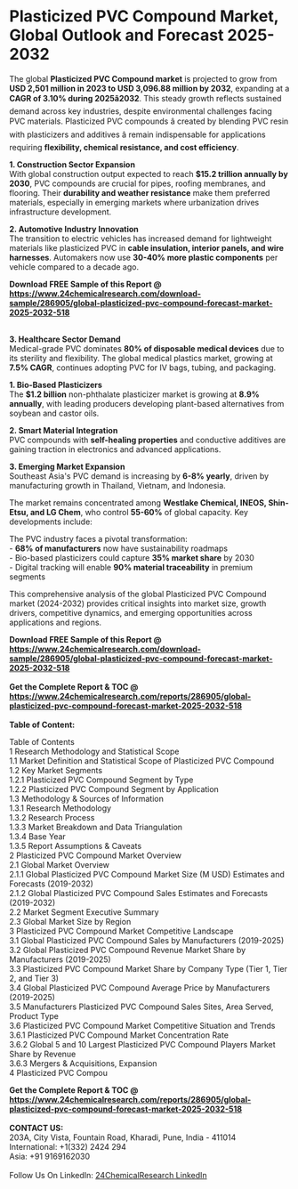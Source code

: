 <h1>Plasticized PVC Compound Market, Global Outlook and Forecast 2025-2032</h1><p>The global <strong>Plasticized PVC Compound market</strong> is projected to grow from <strong>USD 2,501 million in 2023 to USD 3,096.88 million by 2032</strong>, expanding at a <strong>CAGR of 3.10% during 2025â2032</strong>. This steady growth reflects sustained demand across key industries, despite environmental challenges facing PVC materials. Plasticized PVC compounds â created by blending PVC resin with plasticizers and additives â remain indispensable for applications requiring <strong>flexibility, chemical resistance, and cost efficiency</strong>.</p><p><strong>1. Construction Sector Expansion</strong><br>
With global construction output expected to reach <strong>$15.2 trillion annually by 2030</strong>, PVC compounds are crucial for pipes, roofing membranes, and flooring. Their <strong>durability and weather resistance</strong> make them preferred materials, especially in emerging markets where urbanization drives infrastructure development.</p><p><strong>2. Automotive Industry Innovation</strong><br>
The transition to electric vehicles has increased demand for lightweight materials like plasticized PVC in <strong>cable insulation, interior panels, and wire harnesses</strong>. Automakers now use <strong>30-40% more plastic components</strong> per vehicle compared to a decade ago.</p><div><b>Download FREE Sample of this Report @ 
            <a href="https://www.24chemicalresearch.com/download-sample/286905/global-plasticized-pvc-compound-forecast-market-2025-2032-518">
            https://www.24chemicalresearch.com/download-sample/286905/global-plasticized-pvc-compound-forecast-market-2025-2032-518</a></b></div><br><p><strong>3. Healthcare Sector Demand</strong><br>
Medical-grade PVC dominates <strong>80% of disposable medical devices</strong> due to its sterility and flexibility. The global medical plastics market, growing at <strong>7.5% CAGR</strong>, continues adopting PVC for IV bags, tubing, and packaging.</p><p><strong>1. Bio-Based Plasticizers</strong><br>
The <strong>$1.2 billion</strong> non-phthalate plasticizer market is growing at <strong>8.9% annually</strong>, with leading producers developing plant-based alternatives from soybean and castor oils.</p><p><strong>2. Smart Material Integration</strong><br>
PVC compounds with <strong>self-healing properties</strong> and conductive additives are gaining traction in electronics and advanced applications.</p><p><strong>3. Emerging Market Expansion</strong><br>
Southeast Asia's PVC demand is increasing by <strong>6-8% yearly</strong>, driven by manufacturing growth in Thailand, Vietnam, and Indonesia.</p><p>The market remains concentrated among <strong>Westlake Chemical, INEOS, Shin-Etsu, and LG Chem</strong>, who control <strong>55-60%</strong> of global capacity. Key developments include:</p><p>The PVC industry faces a pivotal transformation:<br>
- <strong>68% of manufacturers</strong> now have sustainability roadmaps<br>
- Bio-based plasticizers could capture <strong>35% market share</strong> by 2030<br>
- Digital tracking will enable <strong>90% material traceability</strong> in premium segments</p><p>This comprehensive analysis of the global Plasticized PVC Compound market (2024-2032) provides critical insights into market size, growth drivers, competitive dynamics, and emerging opportunities across applications and regions.</p><div><b>Download FREE Sample of this Report @ 
            <a href="https://www.24chemicalresearch.com/download-sample/286905/global-plasticized-pvc-compound-forecast-market-2025-2032-518">
            https://www.24chemicalresearch.com/download-sample/286905/global-plasticized-pvc-compound-forecast-market-2025-2032-518</a></b></div><br><div><b>Get the Complete Report & TOC @ 
            <a href="https://www.24chemicalresearch.com/reports/286905/global-plasticized-pvc-compound-forecast-market-2025-2032-518">
            https://www.24chemicalresearch.com/reports/286905/global-plasticized-pvc-compound-forecast-market-2025-2032-518</a></b></div><br>
            <b>Table of Content:</b><p>Table of Contents<br />
1 Research Methodology and Statistical Scope<br />
1.1 Market Definition and Statistical Scope of Plasticized PVC Compound<br />
1.2 Key Market Segments<br />
1.2.1 Plasticized PVC Compound Segment by Type<br />
1.2.2 Plasticized PVC Compound Segment by Application<br />
1.3 Methodology & Sources of Information<br />
1.3.1 Research Methodology<br />
1.3.2 Research Process<br />
1.3.3 Market Breakdown and Data Triangulation<br />
1.3.4 Base Year<br />
1.3.5 Report Assumptions & Caveats<br />
2 Plasticized PVC Compound Market Overview<br />
2.1 Global Market Overview<br />
2.1.1 Global Plasticized PVC Compound Market Size (M USD) Estimates and Forecasts (2019-2032)<br />
2.1.2 Global Plasticized PVC Compound Sales Estimates and Forecasts (2019-2032)<br />
2.2 Market Segment Executive Summary<br />
2.3 Global Market Size by Region<br />
3 Plasticized PVC Compound Market Competitive Landscape<br />
3.1 Global Plasticized PVC Compound Sales by Manufacturers (2019-2025)<br />
3.2 Global Plasticized PVC Compound Revenue Market Share by Manufacturers (2019-2025)<br />
3.3 Plasticized PVC Compound Market Share by Company Type (Tier 1, Tier 2, and Tier 3)<br />
3.4 Global Plasticized PVC Compound Average Price by Manufacturers (2019-2025)<br />
3.5 Manufacturers Plasticized PVC Compound Sales Sites, Area Served, Product Type<br />
3.6 Plasticized PVC Compound Market Competitive Situation and Trends<br />
3.6.1 Plasticized PVC Compound Market Concentration Rate<br />
3.6.2 Global 5 and 10 Largest Plasticized PVC Compound Players Market Share by Revenue<br />
3.6.3 Mergers & Acquisitions, Expansion<br />
4 Plasticized PVC Compou</p><div><b>Get the Complete Report & TOC @ 
            <a href="https://www.24chemicalresearch.com/reports/286905/global-plasticized-pvc-compound-forecast-market-2025-2032-518">
            https://www.24chemicalresearch.com/reports/286905/global-plasticized-pvc-compound-forecast-market-2025-2032-518</a></b></div><br><b>CONTACT US:</b><br>
            203A, City Vista, Fountain Road, Kharadi, Pune, India - 411014<br>
            International: +1(332) 2424 294<br>
            Asia: +91 9169162030 <br><br>
            Follow Us On LinkedIn: <a href="https://www.linkedin.com/company/24chemicalresearch/">24ChemicalResearch LinkedIn</a>